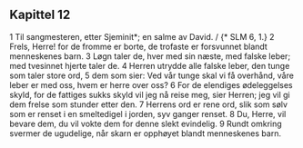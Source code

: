 ## Kapittel 12

1 Til sangmesteren, etter Sjeminit*; en salme av David. / {* SLM 6, 1.}
2 Frels, Herre! for de fromme er borte, de trofaste er forsvunnet blandt menneskenes barn.
3 Løgn taler de, hver med sin næste, med falske leber; med tvesinnet hjerte taler de.
4 Herren utrydde alle falske leber, den tunge som taler store ord,
5 dem som sier: Ved vår tunge skal vi få overhånd, våre leber er med oss, hvem er herre over oss?
6 For de elendiges ødeleggelses skyld, for de fattiges sukks skyld vil jeg nå reise meg, sier Herren; jeg vil gi dem frelse som stunder etter den.
7 Herrens ord er rene ord, slik som sølv som er renset i en smeltedigel i jorden, syv ganger renset.
8 Du, Herre, vil bevare dem, du vil vokte dem for denne slekt evindelig.
9 Rundt omkring svermer de ugudelige, når skarn er opphøyet blandt menneskenes barn.
